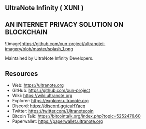 ## UltraNote Infinity ( XUNI )

## AN INTERNET PRIVACY SOLUTION ON BLOCKCHAIN

![image]https://github.com/xun-project/ultranotei-imagery/blob/master/splash_1.png

Maintained by UltraNote Infinity Developers.



## Resources

-   Web: <https://ultranote.org>
-   GitHub: <https://github.com/xun-project>
-   Wiki: <https://wiki.ultranote.org>
-   Explorer: <https://explorer.ultranote.org>
-   Discord: <https://discord.gg/cuHYacq>
-   Twitter: <https://twitter.com/Ultranotecoin>
-   Bitcoin Talk: <https://bitcointalk.org/index.php?topic=5252476.60>
-   Paperwallet: <https://paperwallet.ultranote.org>
